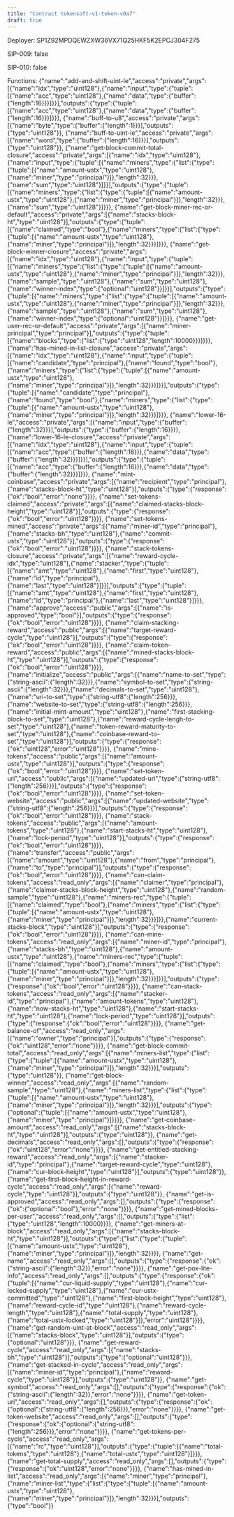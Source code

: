 ```yaml
---
title: "Contract tokensoft-v1-token-v0a7"
draft: true
---
```

Deployer: SP1Z92MPDQEWZXW36VX71Q25HKF5K2EPCJ304F275

SIP-009: false

SIP-010: false

Functions:
{"name":"add-and-shift-uint-le","access":"private","args":[{"name":"idx","type":"uint128"},{"name":"input","type":{"tuple":[{"name":"acc","type":"uint128"},{"name":"data","type":{"buffer":{"length":16}}}]}}],"outputs":{"type":{"tuple":[{"name":"acc","type":"uint128"},{"name":"data","type":{"buffer":{"length":16}}}]}}}, {"name":"buff-to-u8","access":"private","args":[{"name":"byte","type":{"buffer":{"length":1}}}],"outputs":{"type":"uint128"}}, {"name":"buff-to-uint-le","access":"private","args":[{"name":"word","type":{"buffer":{"length":16}}}],"outputs":{"type":"uint128"}}, {"name":"get-block-commit-total-closure","access":"private","args":[{"name":"idx","type":"uint128"},{"name":"input","type":{"tuple":[{"name":"miners","type":{"list":{"type":{"tuple":[{"name":"amount-ustx","type":"uint128"},{"name":"miner","type":"principal"}]},"length":32}}},{"name":"sum","type":"uint128"}]}}],"outputs":{"type":{"tuple":[{"name":"miners","type":{"list":{"type":{"tuple":[{"name":"amount-ustx","type":"uint128"},{"name":"miner","type":"principal"}]},"length":32}}},{"name":"sum","type":"uint128"}]}}}, {"name":"get-block-miner-rec-or-default","access":"private","args":[{"name":"stacks-block-ht","type":"uint128"}],"outputs":{"type":{"tuple":[{"name":"claimed","type":"bool"},{"name":"miners","type":{"list":{"type":{"tuple":[{"name":"amount-ustx","type":"uint128"},{"name":"miner","type":"principal"}]},"length":32}}}]}}}, {"name":"get-block-winner-closure","access":"private","args":[{"name":"idx","type":"uint128"},{"name":"input","type":{"tuple":[{"name":"miners","type":{"list":{"type":{"tuple":[{"name":"amount-ustx","type":"uint128"},{"name":"miner","type":"principal"}]},"length":32}}},{"name":"sample","type":"uint128"},{"name":"sum","type":"uint128"},{"name":"winner-index","type":{"optional":"uint128"}}]}}],"outputs":{"type":{"tuple":[{"name":"miners","type":{"list":{"type":{"tuple":[{"name":"amount-ustx","type":"uint128"},{"name":"miner","type":"principal"}]},"length":32}}},{"name":"sample","type":"uint128"},{"name":"sum","type":"uint128"},{"name":"winner-index","type":{"optional":"uint128"}}]}}}, {"name":"get-user-rec-or-default","access":"private","args":[{"name":"miner-principal","type":"principal"}],"outputs":{"type":{"tuple":[{"name":"blocks","type":{"list":{"type":"uint128","length":10000}}}]}}}, {"name":"has-mined-in-list-closure","access":"private","args":[{"name":"idx","type":"uint128"},{"name":"input","type":{"tuple":[{"name":"candidate","type":"principal"},{"name":"found","type":"bool"},{"name":"miners","type":{"list":{"type":{"tuple":[{"name":"amount-ustx","type":"uint128"},{"name":"miner","type":"principal"}]},"length":32}}}]}}],"outputs":{"type":{"tuple":[{"name":"candidate","type":"principal"},{"name":"found","type":"bool"},{"name":"miners","type":{"list":{"type":{"tuple":[{"name":"amount-ustx","type":"uint128"},{"name":"miner","type":"principal"}]},"length":32}}}]}}}, {"name":"lower-16-le","access":"private","args":[{"name":"input","type":{"buffer":{"length":32}}}],"outputs":{"type":{"buffer":{"length":16}}}}, {"name":"lower-16-le-closure","access":"private","args":[{"name":"idx","type":"uint128"},{"name":"input","type":{"tuple":[{"name":"acc","type":{"buffer":{"length":16}}},{"name":"data","type":{"buffer":{"length":32}}}]}}],"outputs":{"type":{"tuple":[{"name":"acc","type":{"buffer":{"length":16}}},{"name":"data","type":{"buffer":{"length":32}}}]}}}, {"name":"mint-coinbase","access":"private","args":[{"name":"recipient","type":"principal"},{"name":"stacks-block-ht","type":"uint128"}],"outputs":{"type":{"response":{"ok":"bool","error":"none"}}}}, {"name":"set-tokens-claimed","access":"private","args":[{"name":"claimed-stacks-block-height","type":"uint128"}],"outputs":{"type":{"response":{"ok":"bool","error":"uint128"}}}}, {"name":"set-tokens-mined","access":"private","args":[{"name":"miner-id","type":"principal"},{"name":"stacks-bh","type":"uint128"},{"name":"commit-ustx","type":"uint128"}],"outputs":{"type":{"response":{"ok":"bool","error":"uint128"}}}}, {"name":"stack-tokens-closure","access":"private","args":[{"name":"reward-cycle-idx","type":"uint128"},{"name":"stacker","type":{"tuple":[{"name":"amt","type":"uint128"},{"name":"first","type":"uint128"},{"name":"id","type":"principal"},{"name":"last","type":"uint128"}]}}],"outputs":{"type":{"tuple":[{"name":"amt","type":"uint128"},{"name":"first","type":"uint128"},{"name":"id","type":"principal"},{"name":"last","type":"uint128"}]}}}, {"name":"approve","access":"public","args":[{"name":"is-approved","type":"bool"}],"outputs":{"type":{"response":{"ok":"bool","error":"uint128"}}}}, {"name":"claim-stacking-reward","access":"public","args":[{"name":"target-reward-cycle","type":"uint128"}],"outputs":{"type":{"response":{"ok":"bool","error":"uint128"}}}}, {"name":"claim-token-reward","access":"public","args":[{"name":"mined-stacks-block-ht","type":"uint128"}],"outputs":{"type":{"response":{"ok":"bool","error":"uint128"}}}}, {"name":"initialize","access":"public","args":[{"name":"name-to-set","type":{"string-ascii":{"length":32}}},{"name":"symbol-to-set","type":{"string-ascii":{"length":32}}},{"name":"decimals-to-set","type":"uint128"},{"name":"uri-to-set","type":{"string-utf8":{"length":256}}},{"name":"website-to-set","type":{"string-utf8":{"length":256}}},{"name":"initial-mint-amount","type":"uint128"},{"name":"first-stacking-block-to-set","type":"uint128"},{"name":"reward-cycle-lengh-to-set","type":"uint128"},{"name":"token-reward-maturity-to-set","type":"uint128"},{"name":"coinbase-reward-to-set","type":"uint128"}],"outputs":{"type":{"response":{"ok":"uint128","error":"uint128"}}}}, {"name":"mine-tokens","access":"public","args":[{"name":"amount-ustx","type":"uint128"}],"outputs":{"type":{"response":{"ok":"bool","error":"uint128"}}}}, {"name":"set-token-uri","access":"public","args":[{"name":"updated-uri","type":{"string-utf8":{"length":256}}}],"outputs":{"type":{"response":{"ok":"bool","error":"uint128"}}}}, {"name":"set-token-website","access":"public","args":[{"name":"updated-website","type":{"string-utf8":{"length":256}}}],"outputs":{"type":{"response":{"ok":"bool","error":"uint128"}}}}, {"name":"stack-tokens","access":"public","args":[{"name":"amount-tokens","type":"uint128"},{"name":"start-stacks-ht","type":"uint128"},{"name":"lock-period","type":"uint128"}],"outputs":{"type":{"response":{"ok":"bool","error":"uint128"}}}}, {"name":"transfer","access":"public","args":[{"name":"amount","type":"uint128"},{"name":"from","type":"principal"},{"name":"to","type":"principal"}],"outputs":{"type":{"response":{"ok":"bool","error":"uint128"}}}}, {"name":"can-claim-tokens","access":"read_only","args":[{"name":"claimer","type":"principal"},{"name":"claimer-stacks-block-height","type":"uint128"},{"name":"random-sample","type":"uint128"},{"name":"miners-rec","type":{"tuple":[{"name":"claimed","type":"bool"},{"name":"miners","type":{"list":{"type":{"tuple":[{"name":"amount-ustx","type":"uint128"},{"name":"miner","type":"principal"}]},"length":32}}}]}},{"name":"current-stacks-block","type":"uint128"}],"outputs":{"type":{"response":{"ok":"bool","error":"uint128"}}}}, {"name":"can-mine-tokens","access":"read_only","args":[{"name":"miner-id","type":"principal"},{"name":"stacks-bh","type":"uint128"},{"name":"amount-ustx","type":"uint128"},{"name":"miners-rec","type":{"tuple":[{"name":"claimed","type":"bool"},{"name":"miners","type":{"list":{"type":{"tuple":[{"name":"amount-ustx","type":"uint128"},{"name":"miner","type":"principal"}]},"length":32}}}]}}],"outputs":{"type":{"response":{"ok":"bool","error":"uint128"}}}}, {"name":"can-stack-tokens","access":"read_only","args":[{"name":"stacker-id","type":"principal"},{"name":"amount-tokens","type":"uint128"},{"name":"now-stacks-ht","type":"uint128"},{"name":"start-stacks-ht","type":"uint128"},{"name":"lock-period","type":"uint128"}],"outputs":{"type":{"response":{"ok":"bool","error":"uint128"}}}}, {"name":"get-balance-of","access":"read_only","args":[{"name":"owner","type":"principal"}],"outputs":{"type":{"response":{"ok":"uint128","error":"none"}}}}, {"name":"get-block-commit-total","access":"read_only","args":[{"name":"miners-list","type":{"list":{"type":{"tuple":[{"name":"amount-ustx","type":"uint128"},{"name":"miner","type":"principal"}]},"length":32}}}],"outputs":{"type":"uint128"}}, {"name":"get-block-winner","access":"read_only","args":[{"name":"random-sample","type":"uint128"},{"name":"miners-list","type":{"list":{"type":{"tuple":[{"name":"amount-ustx","type":"uint128"},{"name":"miner","type":"principal"}]},"length":32}}}],"outputs":{"type":{"optional":{"tuple":[{"name":"amount-ustx","type":"uint128"},{"name":"miner","type":"principal"}]}}}}, {"name":"get-coinbase-amount","access":"read_only","args":[{"name":"stacks-block-ht","type":"uint128"}],"outputs":{"type":"uint128"}}, {"name":"get-decimals","access":"read_only","args":[],"outputs":{"type":{"response":{"ok":"uint128","error":"none"}}}}, {"name":"get-entitled-stacking-reward","access":"read_only","args":[{"name":"stacker-id","type":"principal"},{"name":"target-reward-cycle","type":"uint128"},{"name":"cur-block-height","type":"uint128"}],"outputs":{"type":"uint128"}}, {"name":"get-first-block-height-in-reward-cycle","access":"read_only","args":[{"name":"reward-cycle","type":"uint128"}],"outputs":{"type":"uint128"}}, {"name":"get-is-approved","access":"read_only","args":[],"outputs":{"type":{"response":{"ok":{"optional":"bool"},"error":"none"}}}}, {"name":"get-mined-blocks-per-user","access":"read_only","args":[],"outputs":{"type":{"list":{"type":"uint128","length":10000}}}}, {"name":"get-miners-at-block","access":"read_only","args":[{"name":"stacks-block-ht","type":"uint128"}],"outputs":{"type":{"list":{"type":{"tuple":[{"name":"amount-ustx","type":"uint128"},{"name":"miner","type":"principal"}]},"length":32}}}}, {"name":"get-name","access":"read_only","args":[],"outputs":{"type":{"response":{"ok":{"string-ascii":{"length":32}},"error":"none"}}}}, {"name":"get-pox-lite-info","access":"read_only","args":[],"outputs":{"type":{"response":{"ok":{"tuple":[{"name":"cur-liquid-supply","type":"uint128"},{"name":"cur-locked-supply","type":"uint128"},{"name":"cur-ustx-committed","type":"uint128"},{"name":"first-block-height","type":"uint128"},{"name":"reward-cycle-id","type":"uint128"},{"name":"reward-cycle-length","type":"uint128"},{"name":"total-supply","type":"uint128"},{"name":"total-ustx-locked","type":"uint128"}]},"error":"uint128"}}}}, {"name":"get-random-uint-at-block","access":"read_only","args":[{"name":"stacks-block","type":"uint128"}],"outputs":{"type":{"optional":"uint128"}}}, {"name":"get-reward-cycle","access":"read_only","args":[{"name":"stacks-bh","type":"uint128"}],"outputs":{"type":{"optional":"uint128"}}}, {"name":"get-stacked-in-cycle","access":"read_only","args":[{"name":"miner-id","type":"principal"},{"name":"reward-cycle","type":"uint128"}],"outputs":{"type":"uint128"}}, {"name":"get-symbol","access":"read_only","args":[],"outputs":{"type":{"response":{"ok":{"string-ascii":{"length":32}},"error":"none"}}}}, {"name":"get-token-uri","access":"read_only","args":[],"outputs":{"type":{"response":{"ok":{"optional":{"string-utf8":{"length":256}}},"error":"none"}}}}, {"name":"get-token-website","access":"read_only","args":[],"outputs":{"type":{"response":{"ok":{"optional":{"string-utf8":{"length":256}}},"error":"none"}}}}, {"name":"get-tokens-per-cycle","access":"read_only","args":[{"name":"rc","type":"uint128"}],"outputs":{"type":{"tuple":[{"name":"total-tokens","type":"uint128"},{"name":"total-ustx","type":"uint128"}]}}}, {"name":"get-total-supply","access":"read_only","args":[],"outputs":{"type":{"response":{"ok":"uint128","error":"none"}}}}, {"name":"has-mined-in-list","access":"read_only","args":[{"name":"miner","type":"principal"},{"name":"miner-list","type":{"list":{"type":{"tuple":[{"name":"amount-ustx","type":"uint128"},{"name":"miner","type":"principal"}]},"length":32}}}],"outputs":{"type":"bool"}}
